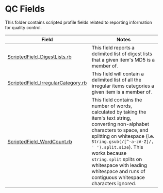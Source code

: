 QC Fields
============================

This folder contains scripted profile fields related to reporting information for quality control.

| Field | Notes |
|-------|-------|
| [ScriptedField_DigestLists.rb](https://github.com/Nuix/Scripted-Metadata-Profile-Fields/blob/master/Ruby/QC/ScriptedField_DigestLists.rb) | This field reports a delimited list of digest lists that a given item's MD5 is a member of.|
| [ScriptedField_IrregularCategory.rb](https://github.com/Nuix/Scripted-Metadata-Profile-Fields/blob/master/Ruby/QC/ScriptedField_IrregularCategory.rb) | This field will contain a delimited list of all the irregular items categories a given item is a member of.|
| [ScriptedField_WordCount.rb](https://github.com/Nuix/Scripted-Metadata-Profile-Fields/blob/master/Ruby/QC/ScriptedField_WordCount.rb) | This field contains the number of words, calculated by taking the item's text string, converting non-alphabet characters to space, and splitting on whitespace (i.e. `String.gsub(/[^-a-zA-Z]/, ' ').split.size`). This works because `string.split` splits on whitespace with leading whitespace and runs of contiguous whitespace characters ignored.|

